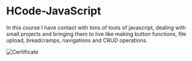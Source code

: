 # HCode-JavaScript

In this course I have contact with tons of tools of javascript, dealing with small projects and bringing them to live like making button functions, file upload, breadcramps, navigations and CRUD operations.

<img src="https://storage.googleapis.com/hcode.com.br/certificates/original/202001JSFULL005E1854F30FF0D.jpg?1599668131138" alt="Certificate" />
